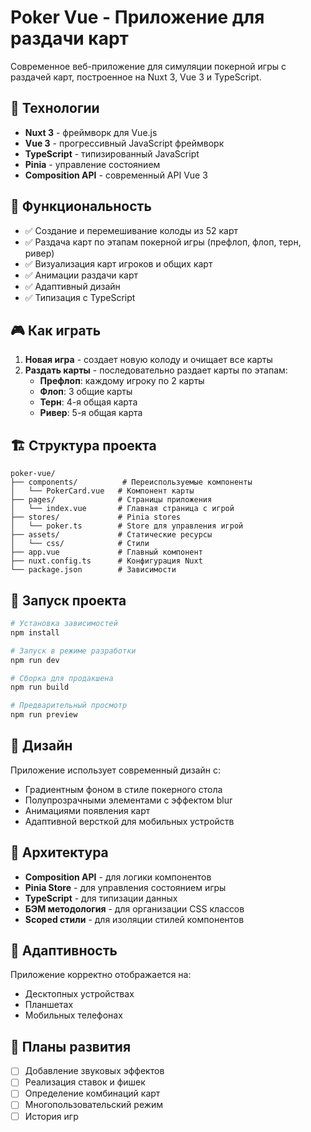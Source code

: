 # Poker Vue - Приложение для раздачи карт

Современное веб-приложение для симуляции покерной игры с раздачей карт, построенное на Nuxt 3, Vue 3 и TypeScript.

## 🚀 Технологии

- **Nuxt 3** - фреймворк для Vue.js
- **Vue 3** - прогрессивный JavaScript фреймворк
- **TypeScript** - типизированный JavaScript
- **Pinia** - управление состоянием
- **Composition API** - современный API Vue 3

## 🎯 Функциональность

- ✅ Создание и перемешивание колоды из 52 карт
- ✅ Раздача карт по этапам покерной игры (префлоп, флоп, терн, ривер)
- ✅ Визуализация карт игроков и общих карт
- ✅ Анимации раздачи карт
- ✅ Адаптивный дизайн
- ✅ Типизация с TypeScript

## 🎮 Как играть

1. **Новая игра** - создает новую колоду и очищает все карты
2. **Раздать карты** - последовательно раздает карты по этапам:
   - **Префлоп**: каждому игроку по 2 карты
   - **Флоп**: 3 общие карты
   - **Терн**: 4-я общая карта
   - **Ривер**: 5-я общая карта

## 🏗️ Структура проекта

```
poker-vue/
├── components/          # Переиспользуемые компоненты
│   └── PokerCard.vue   # Компонент карты
├── pages/              # Страницы приложения
│   └── index.vue       # Главная страница с игрой
├── stores/             # Pinia stores
│   └── poker.ts        # Store для управления игрой
├── assets/             # Статические ресурсы
│   └── css/            # Стили
├── app.vue             # Главный компонент
├── nuxt.config.ts      # Конфигурация Nuxt
└── package.json        # Зависимости
```

## 🚀 Запуск проекта

```bash
# Установка зависимостей
npm install

# Запуск в режиме разработки
npm run dev

# Сборка для продакшена
npm run build

# Предварительный просмотр
npm run preview
```

## 🎨 Дизайн

Приложение использует современный дизайн с:

- Градиентным фоном в стиле покерного стола
- Полупрозрачными элементами с эффектом blur
- Анимациями появления карт
- Адаптивной версткой для мобильных устройств

## 🔧 Архитектура

- **Composition API** - для логики компонентов
- **Pinia Store** - для управления состоянием игры
- **TypeScript** - для типизации данных
- **БЭМ методология** - для организации CSS классов
- **Scoped стили** - для изоляции стилей компонентов

## 📱 Адаптивность

Приложение корректно отображается на:

- Десктопных устройствах
- Планшетах
- Мобильных телефонах

## 🎯 Планы развития

- [ ] Добавление звуковых эффектов
- [ ] Реализация ставок и фишек
- [ ] Определение комбинаций карт
- [ ] Многопользовательский режим
- [ ] История игр
